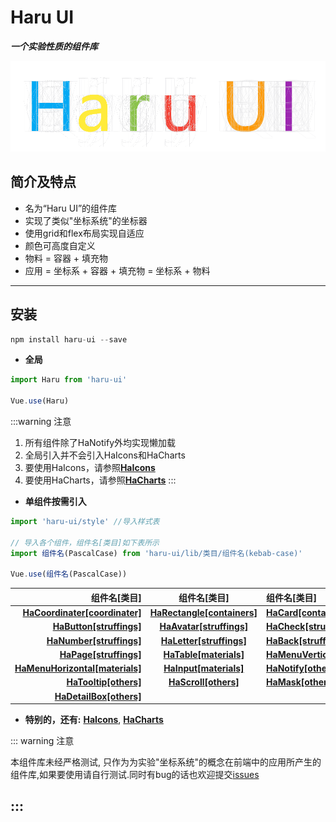 # Haru UI

_**一个实验性质的组件库**_

![头图](../assets/imgs/haru-ui.png)

## 简介及特点

- 名为“Haru UI”的组件库
- 实现了类似"坐标系统"的坐标器
- 使用grid和flex布局实现自适应
- 颜色可高度自定义
- 物料 = 容器 + 填充物
- 应用 = 坐标系 + 容器 + 填充物 = 坐标系 + 物料

---

## 安装

```js
npm install haru-ui --save
```

- **全局**

```js
import Haru from 'haru-ui'

Vue.use(Haru)
```

:::warning 注意
1. 所有组件除了HaNotify外均实现懒加载
1. 全局引入并不会引入HaIcons和HaCharts
2. 要使用HaIcons，请参照[**HaIcons**](../main/README.md#_0-2-图标)
3. 要使用HaCharts，请参照[**HaCharts**](../charts/README.md)
:::

- **单组件按需引入**

```js
import 'haru-ui/style' //导入样式表

// 导入各个组件，组件名[类目]如下表所示
import 组件名(PascalCase) from 'haru-ui/lib/类目/组件名(kebab-case)' 

Vue.use(组件名(PascalCase))
```
|组件名[类目]|组件名[类目]|组件名[类目]|
|-------:|:-------:|:-------|
|[**HaCoordinater[coordinater]**](../coordinater/README.md#_1-1-ha-coordinater)|[**HaRectangle[containers]**](../containers/README.md#_2-1-ha-rectangle)|[**HaCard[containers]**](../containers/README.md#_2-2-ha-card)|
|[**HaButton[struffings]**](../stuffings/README.md#_3-1-ha-button)|[**HaAvatar[struffings]**](../stuffings/README.md#_3-4-ha-avatar)|[**HaCheck[struffings]**](../stuffings/README.md#_3-7-ha-check)|
|[**HaNumber[struffings]**](../stuffings/README.md#_3-2-ha-number)|[**HaLetter[struffings]**](../stuffings/README.md#_3-3-ha-letter)|[**HaBack[struffings]**](../stuffings/README.md#_3-5-ha-back)|
|[**HaPage[struffings]**](../stuffings/README.md#_3-6-ha-page)|[**HaTable[materials]**](../materials/README.md#_4-4-ha-table)|[**HaMenuVertical[materials]**](../materials/README.md#_4-1-ha-menu-vertical)|
|[**HaMenuHorizontal[materials]**](../materials/README.md#_4-2-ha-menu-horizontal)|[**HaInput[materials]**](../materials/README.md#_4-3-ha-input)|[**HaNotify[others]**](../others/README.md#_5-5-haru-notify)|
|[**HaTooltip[others]**](../others/README.md#_5-3-ha-tooltip)|[**HaScroll[others]**](../others/README.md#_5-2-ha-scroll)|[**HaMask[others]**](../others/README.md#_5-1-ha-mask)|
|[**HaDetailBox[others]**](../others/README.md#_5-4-ha-detailbox)|

- **特别的，还有:** [**HaIcons**](../main/README.md#_0-2-图标), [**HaCharts**](../charts/README.md)

::: warning 注意

本组件库未经严格测试, 只作为为实验"坐标系统"的概念在前端中的应用所产生的组件库,如果要使用请自行测试.同时有bug的话也欢迎提交[issues](https://github.com/HydrousDelta/Haru-UI/issues)

:::
---
